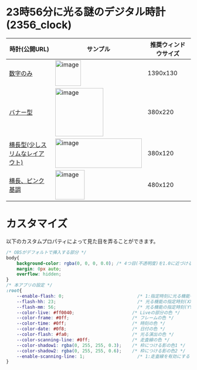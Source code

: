 # 23時56分に光る謎のデジタル時計(2356_clock)
|時計(公開URL)|サンプル|推奨ウィンドウサイズ|
|-|-|-|
|[数字のみ](https://dj-kata.github.io/obs_misc/2356_clock/index.html)|<img height="70" alt="image" src="https://github.com/user-attachments/assets/fc996677-5671-410f-8f05-661fd3dfa629" />|1390x130|
|[バナー型](https://dj-kata.github.io/obs_misc/2356_clock/cyber_banner_clock.html)|<img height="131" alt="image" src="https://github.com/user-attachments/assets/54153964-113a-4cdf-adf3-beda7d14713e" />|380x220|
|[横長型(少しスリムなレイアウト)](https://dj-kata.github.io/obs_misc/2356_clock/cyber_slim.html)|<img width="236" height="80" alt="image" src="https://github.com/user-attachments/assets/1b4d9adc-205b-41c3-ab59-262256aec81a" />|380x120|
|[横長、ピンク基調](https://dj-kata.github.io/obs_misc/2356_clock/pink.html)|<img height="80" alt="image" src="https://github.com/user-attachments/assets/f377d5c4-3038-4a3a-a095-125edde8914f" />|480x120|

# カスタマイズ
以下のカスタムプロパティによって見た目を弄ることができます。
```css
/* OBSがデフォルトで挿入する部分 */
body{
    background-color: rgba(0, 0, 0, 0.0); /* 4つ目(不透明度)を1.0に近づけると背景色が濃くなります */
    margin: 0px auto;
    overflow: hidden;
}
/* 本アプリの設定 */
:root{
    --enable-flash: 0;                            /* 1:指定時刻に光る機能を有効にする */
    --flash-hh: 23;                               /* 光る機能の指定時刻(XX)) */
    --flash-mm: 56;                               /* 光る機能の指定時刻(YY)) */
    --color-live: #ff0040;                      /* Liveの部分の色 */
    --color-frame: #0ff;                        /* フレームの色 */
    --color-time: #0ff;                         /* 時刻の色 */
    --color-date: #0f8;                         /* 日付の色 */
    --color-flash: #fa0;                        /* 光る演出の色 */
    --color-scanning-line: #0ff;                /* 走査線の色 */
    --color-shadow1: rgba(0, 255, 255, 0.3);    /* 枠につける影の色1 */
    --color-shadow2: rgba(0, 255, 255, 0.6);    /* 枠につける影の色2 */
    --enable-scanning-line: 1;                    /* 1:走査線を有効にする */
}
```
